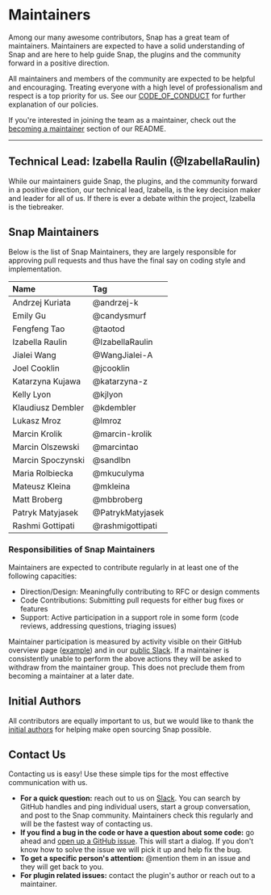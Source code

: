 # Maintainers

Among our many awesome contributors, Snap has a great team of maintainers. Maintainers are expected to have a solid understanding of Snap and are here to help guide Snap, the plugins and the community forward in a positive direction.  

All maintainers and members of the community are expected to be helpful and encouraging. Treating everyone with a high level of professionalism and respect is a top priority for us. See our [CODE_OF_CONDUCT](../CODE_OF_CONDUCT.md) for further explanation of our policies.

If you're interested in joining the team as a maintainer, check out the [becoming a maintainer](../README.md#become-a-maintainer) section of our README. 

----

## Technical Lead: Izabella Raulin (@IzabellaRaulin)
While our maintainers guide Snap, the plugins, and the community forward in a positive direction, our technical lead, Izabella, is the key decision maker and leader for all of us. If there is ever a debate within the project, Izabella is the tiebreaker.

## Snap Maintainers
Below is the list of Snap Maintainers, they are largely responsible for approving pull requests and thus have the final say on coding style and implementation. 

| Name              | Tag              |
|:------------------|:-----------------|
| Andrzej Kuriata   | @andrzej-k       |
| Emily Gu          | @candysmurf      |
| Fengfeng Tao      | @taotod          |
| Izabella Raulin   | @IzabellaRaulin  |
| Jialei Wang       | @WangJialei-A    |
| Joel Cooklin      | @jcooklin        |
| Katarzyna Kujawa  | @katarzyna-z     |
| Kelly Lyon        | @kjlyon          |
| Klaudiusz Dembler | @kdembler        |
| Lukasz Mroz       | @lmroz           |
| Marcin Krolik     | @marcin-krolik   |
| Marcin Olszewski  | @marcintao       |
| Marcin Spoczynski | @sandlbn         |
| Maria Rolbiecka   | @mkuculyma       |
| Mateusz Kleina    | @mkleina         |
| Matt Broberg      | @mbbroberg       |
| Patryk Matyjasek  | @PatrykMatyjasek |
| Rashmi Gottipati  | @rashmigottipati |

### Responsibilities of Snap Maintainers
Maintainers are expected to contribute regularly in at least one of the following capacities:
* Direction/Design: Meaningfully contributing to RFC or design comments
* Code Contributions: Submitting pull requests for either bug fixes or features
* Support: Active participation in a support role in some form (code reviews, addressing questions, triaging issues)

Maintainer participation is measured by activity visible on their GitHub overview page ([example](https://github.com/mbbroberg#overview)) and in our [public Slack](http://slack.snap-telemetry.io). If a maintainer is consistently unable to perform the above actions they will be asked to withdraw from the maintainer group. This does not preclude them from becoming a maintainer at a later date.

## Initial Authors
All contributors are equally important to us, but we would like to thank the [initial authors](AUTHORS.md#initial-authors) for helping make open sourcing Snap possible.

## Contact Us
Contacting us is easy! Use these simple tips for the most effective communication with us.
* **For a quick question:** reach out to us on [Slack](https://slack.snap-telemetry.io). You can search by GitHub handles and ping individual users, start a group conversation, and post to the Snap community. Maintainers check this regularly and will be the fastest way of contacting us.
* **If you find a bug in the code or have a question about some code:** go ahead and [open up a GitHub issue](https://github.com/intelsdi-x/snap/issues). This will start a dialog. If you don't know how to solve the issue we will pick it up and help fix the bug. 
* **To get a specific person's attention:** @mention them in an issue and they will get back to you.
* **For plugin related issues:** contact the plugin's author or reach out to a maintainer.
